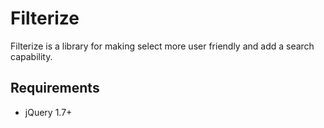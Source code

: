 # Filterize

Filterize is a library for making select more user friendly and add a search capability.

## Requirements
* jQuery 1.7+